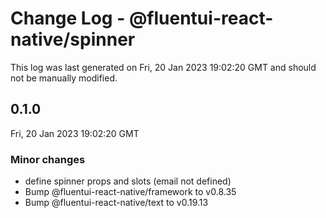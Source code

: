 # Change Log - @fluentui-react-native/spinner

This log was last generated on Fri, 20 Jan 2023 19:02:20 GMT and should not be manually modified.

<!-- Start content -->

## 0.1.0

Fri, 20 Jan 2023 19:02:20 GMT

### Minor changes

- define spinner props and slots (email not defined)
- Bump @fluentui-react-native/framework to v0.8.35
- Bump @fluentui-react-native/text to v0.19.13
